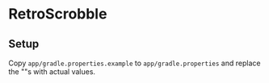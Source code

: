 # RetroScrobble
## Setup
Copy `app/gradle.properties.example` to `app/gradle.properties` and replace the "<snip>"s with actual values.
